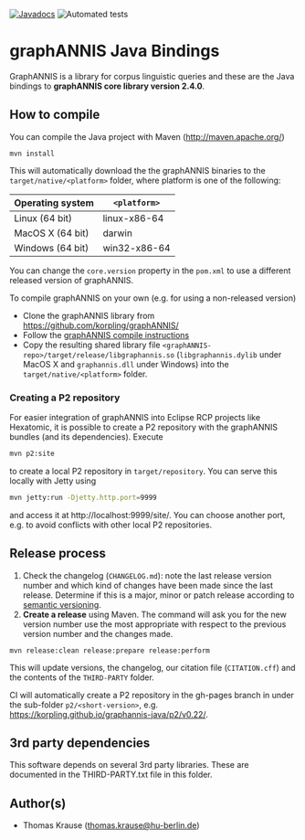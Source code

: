 [![Javadocs](http://www.javadoc.io/badge/org.corpus-tools/graphannis.svg)](http://www.javadoc.io/doc/org.corpus-tools/graphannis) ![Automated tests](https://github.com/korpling/graphANNIS-java/workflows/Automated%20tests/badge.svg)

# graphANNIS Java Bindings

GraphANNIS is a library for corpus linguistic queries and these are the Java bindings to **graphANNIS core library version 2.4.0**.

## How to compile

You can compile the Java project with Maven (http://maven.apache.org/)
```
mvn install
```

This will automatically download the the graphANNIS binaries to the `target/native/<platform>` folder, where platform is one of the following:

| Operating system       | `<platform>`  |
|------------------------|---------------|
| Linux (64 bit)         | linux-x86-64  |
| MacOS X (64 bit)       | darwin        |
| Windows (64 bit)       | win32-x86-64  |

You can change the `core.version` property in the `pom.xml` to use a different released version of graphANNIS.

To compile graphANNIS on your own (e.g. for using a non-released version)

- Clone the graphANNIS library  from https://github.com/korpling/graphANNIS/
- Follow the [graphANNIS compile instructions](https://github.com/korpling/graphANNIS#how-to-compile)
- Copy the resulting shared library file `<graphANNIS-repo>/target/release/libgraphannis.so` (`libgraphannis.dylib` under MacOS X and `graphannis.dll` under Windows) into the `target/native/<platform>` folder.

### Creating a P2 repository

For easier integration of graphANNIS into Eclipse RCP projects like Hexatomic, it is possible to create a P2 repository with the graphANNIS bundles (and its dependencies).
Execute

```bash
mvn p2:site
```

to create a local P2 repository in `target/repository`. You can serve this locally with Jetty using

```bash
mvn jetty:run -Djetty.http.port=9999
```

and access it at http://localhost:9999/site/. You can choose another port, e.g. to avoid conflicts with other local P2 repositories.

## Release process

1. Check the changelog (`CHANGELOG.md`): note the last release version number and which kind of changes have been made since the last release. Determine if this is a major, minor or patch release according to [semantic versioning](https://semver.org/). 
2. **Create a release** using Maven.  The command will ask you for the new version number use the most appropriate with respect to the previous version number and the changes made.
```
mvn release:clean release:prepare release:perform
```
This will update versions, the changelog, our citation file (`CITATION.cff`) and the contents of the `THIRD-PARTY` folder.

CI will automatically create a P2 repository in the gh-pages branch in under the sub-folder `p2/<short-version>`, e.g. https://korpling.github.io/graphannis-java/p2/v0.22/. 

## 3rd party dependencies

This software depends on several 3rd party libraries. These are documented in the THIRD-PARTY.txt file in this folder.

## Author(s)

* Thomas Krause (thomas.krause@hu-berlin.de)
